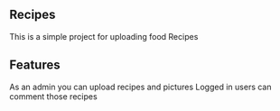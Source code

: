 ## Recipes

This is a simple project for uploading food Recipes
## Features

As an admin you can upload recipes and pictures
Logged in users can comment those recipes
